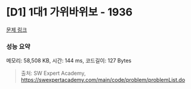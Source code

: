 # [D1] 1대1 가위바위보 - 1936 

[문제 링크](https://swexpertacademy.com/main/code/problem/problemDetail.do?contestProbId=AV5PjKXKALcDFAUq) 

### 성능 요약

메모리: 58,508 KB, 시간: 144 ms, 코드길이: 127 Bytes



> 출처: SW Expert Academy, https://swexpertacademy.com/main/code/problem/problemList.do